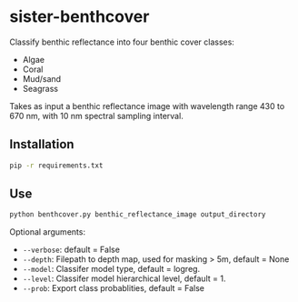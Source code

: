 # sister-benthcover

Classify benthic reflectance into four benthic cover classes:

- Algae
- Coral
- Mud/sand
- Seagrass

Takes as input a benthic reflectance image with wavelength range 430 to 670 nm, with 10 nm spectral sampling interval.

## Installation

```bash
pip -r requirements.txt
```

## Use

```bash
python benthcover.py benthic_reflectance_image output_directory
```

Optional arguments:

- `--verbose`: default = False
- `--depth`: Filepath to depth map, used for masking > 5m, default = None
- `--model`: Classifer model type, default = logreg.
- `--level`: Classifer model hierarchical level, default = 1.
- `--prob`: Export class probablities, default = False

